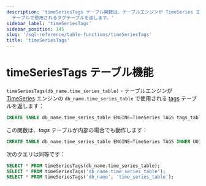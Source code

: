 ```yaml
---
description: 'timeSeriesTags テーブル関数は、テーブルエンジンが TimeSeries エンジンである `db_name.time_series_table`
  テーブルで使用されるタグテーブルを返します。'
sidebar_label: 'timeSeriesTags'
sidebar_position: 145
slug: '/sql-reference/table-functions/timeSeriesTags'
title: 'timeSeriesTags'
---
```





# timeSeriesTags テーブル機能

`timeSeriesTags(db_name.time_series_table)` - テーブルエンジンが [TimeSeries](../../engines/table-engines/integrations/time-series.md) エンジンの `db_name.time_series_table` で使用される [tags](../../engines/table-engines/integrations/time-series.md#tags-table) テーブルを返します：

```sql
CREATE TABLE db_name.time_series_table ENGINE=TimeSeries TAGS tags_table
```

この関数は、_tags_ テーブルが内部の場合でも動作します：

```sql
CREATE TABLE db_name.time_series_table ENGINE=TimeSeries TAGS INNER UUID '01234567-89ab-cdef-0123-456789abcdef'
```

次のクエリは同等です：

```sql
SELECT * FROM timeSeriesTags(db_name.time_series_table);
SELECT * FROM timeSeriesTags('db_name.time_series_table');
SELECT * FROM timeSeriesTags('db_name', 'time_series_table');

